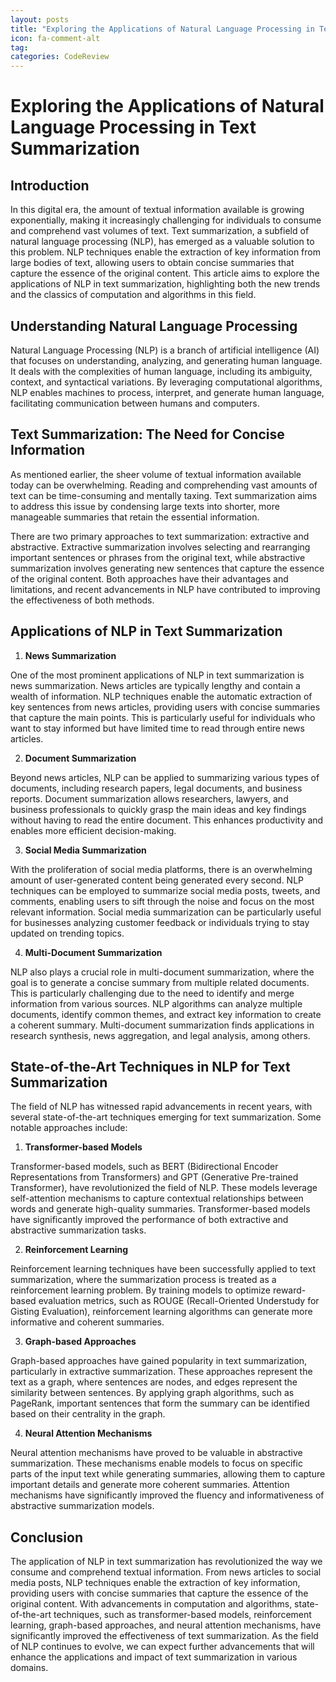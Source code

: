 ```yaml
---
layout: posts
title: "Exploring the Applications of Natural Language Processing in Text Summarization"
icon: fa-comment-alt
tag:      
categories: CodeReview
---
```



# Exploring the Applications of Natural Language Processing in Text Summarization

## Introduction

In this digital era, the amount of textual information available is growing exponentially, making it increasingly challenging for individuals to consume and comprehend vast volumes of text. Text summarization, a subfield of natural language processing (NLP), has emerged as a valuable solution to this problem. NLP techniques enable the extraction of key information from large bodies of text, allowing users to obtain concise summaries that capture the essence of the original content. This article aims to explore the applications of NLP in text summarization, highlighting both the new trends and the classics of computation and algorithms in this field.

## Understanding Natural Language Processing

Natural Language Processing (NLP) is a branch of artificial intelligence (AI) that focuses on understanding, analyzing, and generating human language. It deals with the complexities of human language, including its ambiguity, context, and syntactical variations. By leveraging computational algorithms, NLP enables machines to process, interpret, and generate human language, facilitating communication between humans and computers.

## Text Summarization: The Need for Concise Information

As mentioned earlier, the sheer volume of textual information available today can be overwhelming. Reading and comprehending vast amounts of text can be time-consuming and mentally taxing. Text summarization aims to address this issue by condensing large texts into shorter, more manageable summaries that retain the essential information.

There are two primary approaches to text summarization: extractive and abstractive. Extractive summarization involves selecting and rearranging important sentences or phrases from the original text, while abstractive summarization involves generating new sentences that capture the essence of the original content. Both approaches have their advantages and limitations, and recent advancements in NLP have contributed to improving the effectiveness of both methods.

## Applications of NLP in Text Summarization

1. **News Summarization**

One of the most prominent applications of NLP in text summarization is news summarization. News articles are typically lengthy and contain a wealth of information. NLP techniques enable the automatic extraction of key sentences from news articles, providing users with concise summaries that capture the main points. This is particularly useful for individuals who want to stay informed but have limited time to read through entire news articles.

2. **Document Summarization**

Beyond news articles, NLP can be applied to summarizing various types of documents, including research papers, legal documents, and business reports. Document summarization allows researchers, lawyers, and business professionals to quickly grasp the main ideas and key findings without having to read the entire document. This enhances productivity and enables more efficient decision-making.

3. **Social Media Summarization**

With the proliferation of social media platforms, there is an overwhelming amount of user-generated content being generated every second. NLP techniques can be employed to summarize social media posts, tweets, and comments, enabling users to sift through the noise and focus on the most relevant information. Social media summarization can be particularly useful for businesses analyzing customer feedback or individuals trying to stay updated on trending topics.

4. **Multi-Document Summarization**

NLP also plays a crucial role in multi-document summarization, where the goal is to generate a concise summary from multiple related documents. This is particularly challenging due to the need to identify and merge information from various sources. NLP algorithms can analyze multiple documents, identify common themes, and extract key information to create a coherent summary. Multi-document summarization finds applications in research synthesis, news aggregation, and legal analysis, among others.

## State-of-the-Art Techniques in NLP for Text Summarization

The field of NLP has witnessed rapid advancements in recent years, with several state-of-the-art techniques emerging for text summarization. Some notable approaches include:

1. **Transformer-based Models**

Transformer-based models, such as BERT (Bidirectional Encoder Representations from Transformers) and GPT (Generative Pre-trained Transformer), have revolutionized the field of NLP. These models leverage self-attention mechanisms to capture contextual relationships between words and generate high-quality summaries. Transformer-based models have significantly improved the performance of both extractive and abstractive summarization tasks.

2. **Reinforcement Learning**

Reinforcement learning techniques have been successfully applied to text summarization, where the summarization process is treated as a reinforcement learning problem. By training models to optimize reward-based evaluation metrics, such as ROUGE (Recall-Oriented Understudy for Gisting Evaluation), reinforcement learning algorithms can generate more informative and coherent summaries.

3. **Graph-based Approaches**

Graph-based approaches have gained popularity in text summarization, particularly in extractive summarization. These approaches represent the text as a graph, where sentences are nodes, and edges represent the similarity between sentences. By applying graph algorithms, such as PageRank, important sentences that form the summary can be identified based on their centrality in the graph.

4. **Neural Attention Mechanisms**

Neural attention mechanisms have proved to be valuable in abstractive summarization. These mechanisms enable models to focus on specific parts of the input text while generating summaries, allowing them to capture important details and generate more coherent summaries. Attention mechanisms have significantly improved the fluency and informativeness of abstractive summarization models.

## Conclusion

The application of NLP in text summarization has revolutionized the way we consume and comprehend textual information. From news articles to social media posts, NLP techniques enable the extraction of key information, providing users with concise summaries that capture the essence of the original content. With advancements in computation and algorithms, state-of-the-art techniques, such as transformer-based models, reinforcement learning, graph-based approaches, and neural attention mechanisms, have significantly improved the effectiveness of text summarization. As the field of NLP continues to evolve, we can expect further advancements that will enhance the applications and impact of text summarization in various domains.